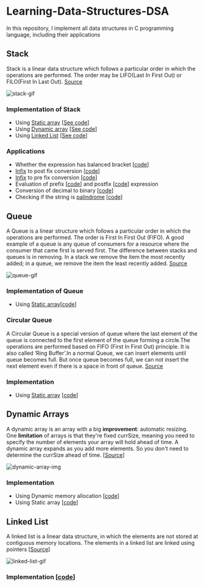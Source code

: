 # Learning-Data-Structures-DSA

In this repository, I implement all data structures in C programming language, including their applications

## Stack

Stack is a linear data structure which follows a particular order in which the operations are performed. The order may
be LIFO(Last In First Out) or FILO(First In Last Out). [Source](https://www.geeksforgeeks.org/stack-data-structure/)

![stack-gif](https://miro.medium.com/max/1680/0*SESFJYWU5a-3XM9m.gif)

### Implementation of Stack

* Using
  [Static array](https://stackoverflow.com/questions/2672085/what-is-the-difference-between-static-and-dynamic-arrays-in-c) [[See code](stack/implementation/static_stack.c)]
* Using
  [Dynamic array](https://stackoverflow.com/questions/2672085/what-is-the-difference-between-static-and-dynamic-arrays-in-c) [[See code](stack/implementation/dynamic_stack.c)]
* Using
  [Linked List](https://www.geeksforgeeks.org/data-structures/linked-list/) [[See code](stack/implementation/linked_stack.c)]

### Applications

* Whether the expression has balanced
  bracket [[code](https://github.com/ujjwalgarg100204/Learning-Data-Structures-DSA/blob/f331774d017bd1c7ea811fe311c0bc7366495fc1/stack/application/expression_parser.c#L21)]
* [Infix](https://www.codingninjas.com/blog/2021/09/06/infix-postfix-and-prefix-conversion/) to post fix
  conversion [[code](https://github.com/ujjwalgarg100204/Learning-Data-Structures-DSA/blob/f331774d017bd1c7ea811fe311c0bc7366495fc1/stack/application/expression_parser.c#L50)]
* [Infix](https://www.codingninjas.com/blog/2021/09/06/infix-postfix-and-prefix-conversion/) to pre fix
  conversion [[code](https://github.com/ujjwalgarg100204/Learning-Data-Structures-DSA/blob/f331774d017bd1c7ea811fe311c0bc7366495fc1/stack/application/expression_parser.c#L93)]
* Evaluation of
  prefix [[code](https://github.com/ujjwalgarg100204/Learning-Data-Structures-DSA/blob/f331774d017bd1c7ea811fe311c0bc7366495fc1/stack/application/expression_parser.c#L136)]
  and
  postfix [[code](https://github.com/ujjwalgarg100204/Learning-Data-Structures-DSA/blob/f331774d017bd1c7ea811fe311c0bc7366495fc1/stack/application/expression_parser.c#L157)]
  expression
* Conversion of decimal to
  binary [[code](https://github.com/ujjwalgarg100204/Learning-Data-Structures-DSA/blob/f5496ffae8d7983e3e379aa09f351aa1c9f7a4b9/stack/application/small_applications_stack.c#L25)]
* Checking if the string
  is [palindrome](https://www.merriam-webster.com/dictionary/palindrome) [[code](https://github.com/ujjwalgarg100204/Learning-Data-Structures-DSA/blob/f5496ffae8d7983e3e379aa09f351aa1c9f7a4b9/stack/application/small_applications_stack.c#L7)]

## Queue

A Queue is a linear structure which follows a particular order in which the operations are performed. The order is First
In First Out (FIFO). A good example of a queue is any queue of consumers for a resource where the consumer that came
first is served first. The difference between stacks and queues is in removing. In a stack we remove the item the most
recently added; in a queue, we remove the item the least recently
added. [Source](https://www.geeksforgeeks.org/queue-data-structure/)

![queue-gif](https://res.cloudinary.com/practicaldev/image/fetch/s--LTu3kVda--/c_limit%2Cf_auto%2Cfl_progressive%2Cq_66%2Cw_880/https://1.bp.blogspot.com/-N-v_FiIdQXM/XlkFCQQYtPI/AAAAAAAAHR0/zxkuX6WfQS8Y8Mkoj1nHZDWtMOD3MjsUwCLcBGAsYHQ/s1600/0_E33E-AjyAUTFjVmM.gif)

### Implementation of Queue

* Using
  [Static array](https://stackoverflow.com/questions/2672085/what-is-the-difference-between-static-and-dynamic-arrays-in-c)[[code](https://github.com/ujjwalgarg100204/Learning-Data-Structures-DSA/blob/f331774d017bd1c7ea811fe311c0bc7366495fc1/queue/implementation/static_queue.c#L7)]

### Circular Queue

A Circular Queue is a special version of queue where the last element of the queue is connected to the first element of
the queue forming a circle.The operations are performed based on FIFO (First In First Out) principle. It is also called
‘Ring Buffer’.In a normal Queue, we can insert elements until queue becomes full. But once queue becomes full, we can
not insert the next element even if there is a space in front of
queue. [Source](https://www.geeksforgeeks.org/circular-queue-set-1-introduction-array-implementation/)

### Implementation

* Using
  [Static array](https://stackoverflow.com/questions/2672085/what-is-the-difference-between-static-and-dynamic-arrays-in-c) [[code](https://github.com/ujjwalgarg100204/Learning-Data-Structures-DSA/blob/2fa81f4d6d6092537599b2c8234ece52bc5a04f3/queue/implementation/circular_static_queue.c#L5)]

## Dynamic Arrays

A dynamic array is an array with a big **improvement**: automatic resizing.
One **limitation** of arrays is that they're fixed currSize, meaning you need to specify the number of elements your
array will hold ahead of time. A dynamic array expands as you add more elements. So you don't need to determine the
currSize ahead of time. [[Source](https://www.interviewcake.com/concept/java/dynamic-array)]

![dynamic-array-img](https://technologystrive.com/wp-content/uploads/2022/02/DynamicArrays_GrowInSize.png)

### Implementation

* Using Dynamic memory
  allocation [[code](https://github.com/ujjwalgarg100204/Learning-Data-Structures-DSA/blob/95776a2bd8be4f5e5da116fc6959bf2b7ad6c54f/dynamic_array/implementation/dynamic_array.c#L10)]
* Using Static
  array [[code](https://github.com/ujjwalgarg100204/Learning-Data-Structures-DSA/blob/d9fc6b218cc9bc2f60345c20c7b73401dede5896/dynamic_array/implementation/dynamic_array_using_static.c#L20)]

## Linked List

A linked list is a linear data structure, in which the elements are not stored at contiguous memory locations. The
elements in a linked list are linked using
pointers [[Source](https://www.geeksforgeeks.org/data-structures/linked-list/)]

![linked-list-gif](https://assets.digitalocean.com/articles/alligator/js/linked-lists-implementation/linked-list-insert.gif)

### Implementation [[code](https://github.com/ujjwalgarg100204/Learning-Data-Structures-DSA/blob/f331774d017bd1c7ea811fe311c0bc7366495fc1/linked_list/implementation/linked_list.c#L6)]
